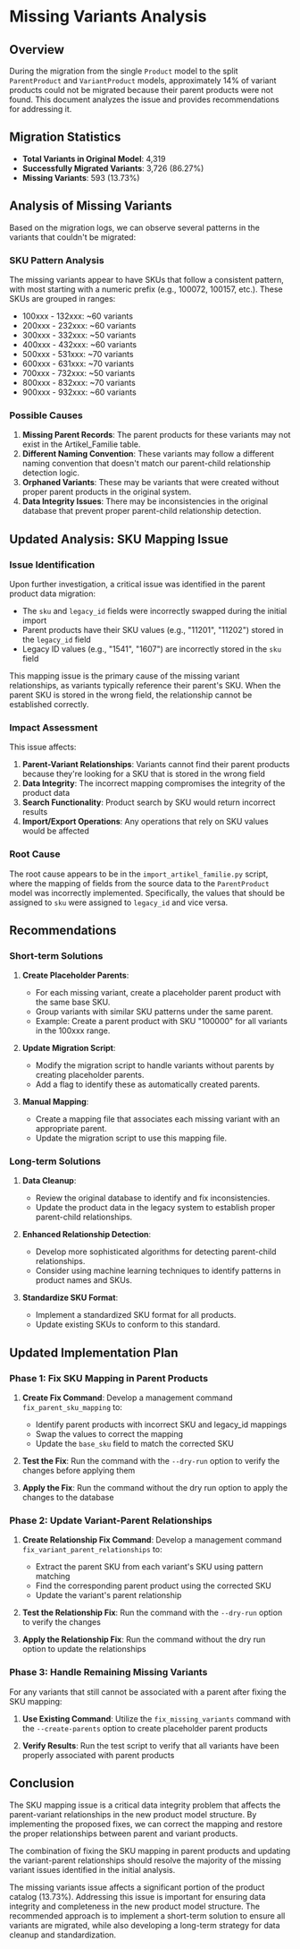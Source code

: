 # Missing Variants Analysis

## Overview

During the migration from the single `Product` model to the split `ParentProduct` and `VariantProduct` models, approximately 14% of variant products could not be migrated because their parent products were not found. This document analyzes the issue and provides recommendations for addressing it.

## Migration Statistics

- **Total Variants in Original Model**: 4,319
- **Successfully Migrated Variants**: 3,726 (86.27%)
- **Missing Variants**: 593 (13.73%)

## Analysis of Missing Variants

Based on the migration logs, we can observe several patterns in the variants that couldn't be migrated:

### SKU Pattern Analysis

The missing variants appear to have SKUs that follow a consistent pattern, with most starting with a numeric prefix (e.g., 100072, 100157, etc.). These SKUs are grouped in ranges:
- 100xxx - 132xxx: ~60 variants
- 200xxx - 232xxx: ~60 variants
- 300xxx - 332xxx: ~50 variants
- 400xxx - 432xxx: ~60 variants
- 500xxx - 531xxx: ~70 variants
- 600xxx - 631xxx: ~70 variants
- 700xxx - 732xxx: ~50 variants
- 800xxx - 832xxx: ~70 variants
- 900xxx - 932xxx: ~60 variants

### Possible Causes

1. **Missing Parent Records**: The parent products for these variants may not exist in the Artikel_Familie table.
2. **Different Naming Convention**: These variants may follow a different naming convention that doesn't match our parent-child relationship detection logic.
3. **Orphaned Variants**: These may be variants that were created without proper parent products in the original system.
4. **Data Integrity Issues**: There may be inconsistencies in the original database that prevent proper parent-child relationship detection.

## Updated Analysis: SKU Mapping Issue

### Issue Identification

Upon further investigation, a critical issue was identified in the parent product data migration:

- The `sku` and `legacy_id` fields were incorrectly swapped during the initial import
- Parent products have their SKU values (e.g., "11201", "11202") stored in the `legacy_id` field
- Legacy ID values (e.g., "1541", "1607") are incorrectly stored in the `sku` field

This mapping issue is the primary cause of the missing variant relationships, as variants typically reference their parent's SKU. When the parent SKU is stored in the wrong field, the relationship cannot be established correctly.

### Impact Assessment

This issue affects:

1. **Parent-Variant Relationships**: Variants cannot find their parent products because they're looking for a SKU that is stored in the wrong field
2. **Data Integrity**: The incorrect mapping compromises the integrity of the product data
3. **Search Functionality**: Product search by SKU would return incorrect results
4. **Import/Export Operations**: Any operations that rely on SKU values would be affected

### Root Cause

The root cause appears to be in the `import_artikel_familie.py` script, where the mapping of fields from the source data to the `ParentProduct` model was incorrectly implemented. Specifically, the values that should be assigned to `sku` were assigned to `legacy_id` and vice versa.

## Recommendations

### Short-term Solutions

1. **Create Placeholder Parents**:
   - For each missing variant, create a placeholder parent product with the same base SKU.
   - Group variants with similar SKU patterns under the same parent.
   - Example: Create a parent product with SKU "100000" for all variants in the 100xxx range.

2. **Update Migration Script**:
   - Modify the migration script to handle variants without parents by creating placeholder parents.
   - Add a flag to identify these as automatically created parents.

3. **Manual Mapping**:
   - Create a mapping file that associates each missing variant with an appropriate parent.
   - Update the migration script to use this mapping file.

### Long-term Solutions

1. **Data Cleanup**:
   - Review the original database to identify and fix inconsistencies.
   - Update the product data in the legacy system to establish proper parent-child relationships.

2. **Enhanced Relationship Detection**:
   - Develop more sophisticated algorithms for detecting parent-child relationships.
   - Consider using machine learning techniques to identify patterns in product names and SKUs.

3. **Standardize SKU Format**:
   - Implement a standardized SKU format for all products.
   - Update existing SKUs to conform to this standard.

## Updated Implementation Plan

### Phase 1: Fix SKU Mapping in Parent Products

1. **Create Fix Command**: Develop a management command `fix_parent_sku_mapping` to:
   - Identify parent products with incorrect SKU and legacy_id mappings
   - Swap the values to correct the mapping
   - Update the `base_sku` field to match the corrected SKU

2. **Test the Fix**: Run the command with the `--dry-run` option to verify the changes before applying them

3. **Apply the Fix**: Run the command without the dry run option to apply the changes to the database

### Phase 2: Update Variant-Parent Relationships

1. **Create Relationship Fix Command**: Develop a management command `fix_variant_parent_relationships` to:
   - Extract the parent SKU from each variant's SKU using pattern matching
   - Find the corresponding parent product using the corrected SKU
   - Update the variant's parent relationship

2. **Test the Relationship Fix**: Run the command with the `--dry-run` option to verify the changes

3. **Apply the Relationship Fix**: Run the command without the dry run option to update the relationships

### Phase 3: Handle Remaining Missing Variants

For any variants that still cannot be associated with a parent after fixing the SKU mapping:

1. **Use Existing Command**: Utilize the `fix_missing_variants` command with the `--create-parents` option to create placeholder parent products

2. **Verify Results**: Run the test script to verify that all variants have been properly associated with parent products

## Conclusion

The SKU mapping issue is a critical data integrity problem that affects the parent-variant relationships in the new product model structure. By implementing the proposed fixes, we can correct the mapping and restore the proper relationships between parent and variant products.

The combination of fixing the SKU mapping in parent products and updating the variant-parent relationships should resolve the majority of the missing variant issues identified in the initial analysis.

The missing variants issue affects a significant portion of the product catalog (13.73%). Addressing this issue is important for ensuring data integrity and completeness in the new product model structure. The recommended approach is to implement a short-term solution to ensure all variants are migrated, while also developing a long-term strategy for data cleanup and standardization.
